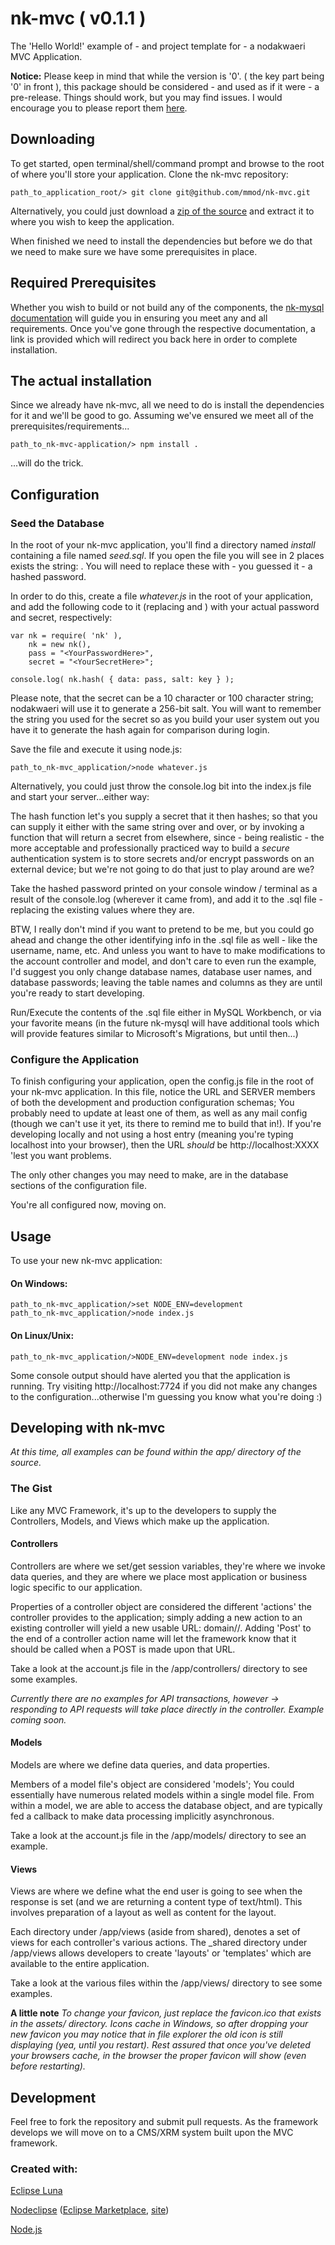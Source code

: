 # nk-mvc ( v0.1.1 )

The 'Hello World!' example of - and project template for - a nodakwaeri MVC Application.

<b>Notice:</b>
Please keep in mind that while the version is '0'.<anything> ( the key part being '0' in front ), this package should be considered - and used as if it were - a pre-release.  Things should work, but you may find issues.  I would encourage you to please report them [here](https://github.com/mmod/nk-mvc/issues).


## Downloading

To get started, open terminal/shell/command prompt and browse to the root of where you'll store your application.  Clone the nk-mvc repository:

```
path_to_application_root/> git clone git@github.com/mmod/nk-mvc.git
```

Alternatively, you could just download a [zip of the source](https://github.com/mmod/nk-mvc/archive/master.zip) and extract it to where you wish to keep the application. 

When finished we need to install the dependencies but before we do that we need to make sure we have some prerequisites in place. 


## Required Prerequisites

Whether you wish to build or not build any of the components, the [nk-mysql documentation](http://github.com/mmod/nk-mysql) will guide you in ensuring you meet any and all requirements.  Once you've gone through the respective documentation, a link is provided which will redirect you back here in order to complete installation.


## The actual installation

Since we already have nk-mvc, all we need to do is install the dependencies for it and we'll be good to go.  Assuming we've ensured we meet all of the prerequisites/requirements...

```
path_to_nk-mvc-application/> npm install .
```

...will do the trick.


## Configuration

### Seed the Database

In the root of your nk-mvc application, you'll find a directory named <i>install</i> containing a file named <i>seed.sql</i>.  If you open the file you will see in 2 places exists the string: <b><ReplaceWithAHashedPassword></b>.  You will need to replace these with - you guessed it - a hashed password.

In order to do this, create a file <i>whatever.js</i> in the root of your application, and add the following code to it (replacing <YourPasswordHere> and <YourSecretHere>) with your actual password and secret, respectively:

```node
var nk = require( 'nk' ),
    nk = new nk(),
    pass = "<YourPasswordHere>",
    secret = "<YourSecretHere>";
    
console.log( nk.hash( { data: pass, salt: key } );
```


Please note, that the secret can be a 10 character or 100 character string; nodakwaeri will use it to generate a 256-bit salt. You will want to remember the string you used for the secret so as you build your user system out you have it to generate the hash again for comparison during login.

Save the file and execute it using node.js:

```node
path_to_nk-mvc_application/>node whatever.js
```  

Alternatively, you could just throw the console.log bit into the index.js file and start your server...either way:

The hash function let's you supply a secret that it then hashes; so that you can supply it either with the same string over and over, or by invoking a function that will return a secret from elsewhere, since - being realistic - the more acceptable and professionally practiced way to build a <i>secure</i> authentication system is to store secrets and/or encrypt passwords on an external device; but we're not going to do that just to play around are we?  

Take the hashed password printed on your console window / terminal as a result of the console.log (wherever it came from), and add it to the .sql file - replacing the existing <ReplaceWithHashedPassword> values where they are.

BTW, I really don't mind if you want to pretend to be me, but you could go ahead and change the other identifying info in the .sql file as well - like the username, name, etc.  And unless you want to have to make modifications to the account controller and model, and don't care to even run the example, I'd suggest you only change database names, database user names, and database passwords; leaving the table names and columns as they are until you're ready to start developing.

Run/Execute the contents of the .sql file either in MySQL Workbench, or via your favorite means (in the future nk-mysql will have additional tools which will provide features similar to Microsoft's Migrations, but until then...)

### Configure the Application

To finish configuring your application, open the config.js file in the root of your nk-mvc application.  In this file, notice the URL and SERVER members of both the development and production configuration schemas; You probably need to update at least one of them, as well as any mail config (though we can't use it yet, its there to remind me to build that in!).  If you're developing locally and not using a host entry (meaning you're typing localhost into your browser), then the URL <i>should</i> be http://localhost:XXXX 'lest you want problems.

The only other changes you may need to make, are in the database sections of the configuration file.  

You're all configured now, moving on.


## Usage

To use your new nk-mvc application:

#### On Windows:

```node
path_to_nk-mvc_application/>set NODE_ENV=development
path_to_nk-mvc_application/>node index.js
```

#### On Linux/Unix:

```node
path_to_nk-mvc_application/>NODE_ENV=development node index.js
```


Some console output should have alerted you that the application is running.  Try visiting http://localhost:7724 if you did not make any changes to the configuration...otherwise I'm guessing you know what you're doing :)


## Developing with nk-mvc

<i>At this time, all examples can be found within the app/ directory of the source.</i>

### The Gist

Like any MVC Framework, it's up to the developers to supply the Controllers, Models, and Views which make up the application.

#### Controllers 

Controllers are where we set/get session variables, they're where we invoke data queries, and they are where we place most application or business logic specific to our application. 

Properties of a controller object are considered the different 'actions' the controller provides to the application; simply adding a new action to an existing controller will yield a new usable URL:  domain/<controller>/<action>.  Adding 'Post' to the end of a controller action name will let the framework know that it should be called when a POST is made upon that URL.

Take a look at the account.js file in the /app/controllers/ directory to see some examples.


<i>Currently there are no examples for API transactions, however -> responding to API requests will take place directly in the controller.  Example coming soon.</i>

#### Models

Models are where we define data queries, and data properties.

Members of a model file's object are considered 'models'; You could essentially have numerous related models within a single model file.  From within a model, we are able to access the database object, and are typically fed a callback to make data processing implicitly asynchronous.

Take a look at the account.js file in the /app/models/ directory to see an example.

#### Views

Views are where we define what the end user is going to see when the response is set (and we are returning a content type of text/html).  This involves preparation of a layout as well as content for the layout.

Each directory under /app/views (aside from shared), denotes a set of views for each controller's various actions.  The _shared directory under /app/views allows developers to create 'layouts' or 'templates' which are available to the entire application.  

Take a look at the various files within the /app/views/ directory to see some examples.

<b>A little note</b>
<i>To change your favicon, just replace the favicon.ico that exists in the assets/ directory.  Icons cache in Windows, so after dropping your new favicon you may notice that in file explorer the old icon is still displaying (yea, until you restart).  Rest assured that once you've deleted your browsers cache, in the browser the proper favicon will show (even before restarting).</i>  


## Development

Feel free to fork the repository and submit pull requests.  As the framework develops we will move on to a CMS/XRM system built upon the MVC framework.


### Created with:

[Eclipse Luna](https://www.eclipse.org/downloads/)

[Nodeclipse](https://github.com/Nodeclipse/nodeclipse-1)
 ([Eclipse Marketplace](http://marketplace.eclipse.org/content/nodeclipse), [site](http://www.nodeclipse.org))

[Node.js](http://nodejs.org)
